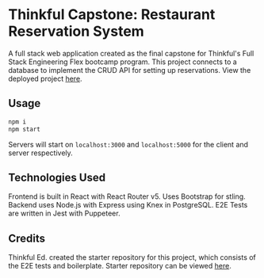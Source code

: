 # Thinkful Capstone: Restaurant Reservation System

A full stack web application created as the final capstone for Thinkful's Full Stack Engineering Flex bootcamp program. This project connects to a database to implement the CRUD API for setting up reservations. View the deployed project [here](thinkful-reservationapp.vercel.app).

## Usage
```bash
npm i
npm start
```
Servers will start on `localhost:3000` and `localhost:5000` for the client and server respectively.

## Technologies Used
Frontend is built in React with React Router v5. Uses Bootstrap for stling. Backend uses Node.js with Express using Knex in PostgreSQL. E2E Tests are written in Jest with Puppeteer.

## Credits
Thinkful Ed. created the starter repository for this project, which consists of the E2E tests and boilerplate. Starter repository can be viewed [here](https://github.com/Thinkful-Ed/starter-restaurant-reservation).